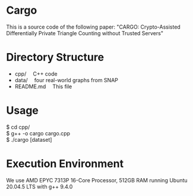 # Cargo
This is a source code of the following paper:
"CARGO: Crypto-Assisted Differentially Private Triangle Counting without Trusted Servers"

# Directory Structure
* cpp/  C++ code
* data/  four real-world graphs from SNAP
* README.md  This file

# Usage
$ cd cpp/  
$ g++ -o cargo cargo.cpp  
$ ./cargo [dataset]

# Execution Environment
We use AMD EPYC 7313P 16-Core Processor, 512GB RAM running Ubuntu 20.04.5 LTS with g++ 9.4.0
